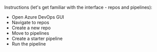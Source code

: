 Instructions (let's get familiar with the interface - repos and pipelines):
 
* Open Azure DevOps GUI
* Navigate to repos
* Create a new repo
* Move to pipelines
* Create a starter pipeline
* Run the pipeline